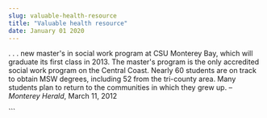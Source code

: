```yaml
---
slug: valuable-health-resource
title: "Valuable health resource"
date: January 01 2020
---
```


 
<p>
  . . . new master's in social work program at CSU Monterey Bay, which will
  graduate its first class in 2013. The master's program is the only accredited
  social work program on the Central Coast. Nearly 60 students are on track to
  obtain MSW degrees, including 52 from the tri-county area. Many students plan
  to return to the communities in which they grew up. –
  <em>Monterey Herald</em>, March 11, 2012
</p>
```
